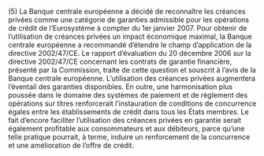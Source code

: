 (5) La Banque centrale européenne a décidé de reconnaître les créances privées comme une catégorie de garanties admissible pour les opérations de crédit de l’Eurosystème à compter du 1er janvier 2007. Pour obtenir de l’utilisation de créances privées un impact économique maximal, la Banque centrale européenne a recommandé d’étendre le champ d’application de la directive 2002/47/CE. Le rapport d’évaluation du 20 décembre 2006 sur la directive 2002/47/CE concernant les contrats de garantie financière, présenté par la Commission, traite de cette question et souscrit à l’avis de la Banque centrale européenne. L’utilisation des créances privées augmentera l’éventail des garanties disponibles. En outre, une harmonisation plus poussée dans le domaine des systèmes de paiement et de règlement des opérations sur titres renforcerait l’instauration de conditions de concurrence égales entre les établissements de crédit dans tous les États membres. Le fait d’encore faciliter l’utilisation des créances privées en garantie serait également profitable aux consommateurs et aux débiteurs, parce qu’une telle pratique pourrait, à terme, induire un renforcement de la concurrence et une amélioration de l’offre de crédit.